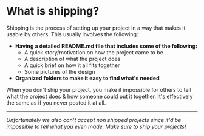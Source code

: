 # What is shipping?

Shipping is the process of setting up your project in a way that makes it usable by others. This usually involves the following:

- **Having a detailed README.md file that includes some of the following:**
    - A quick story/motivation on how the project came to be
    - A description of what the project does
    - A quick brief on how it all fits together
    - Some pictures of the design
- **Organized folders to make it easy to find what's needed**

When you don't ship your project, you make it impossible for others to tell what the project does & how someone could put it together. It's effectively the same as if you never posted it at all. 

---

*Unfortunately we also can't accept non shipped projects since it'd be impossible to tell what you even made. Make sure to ship your projects!*
